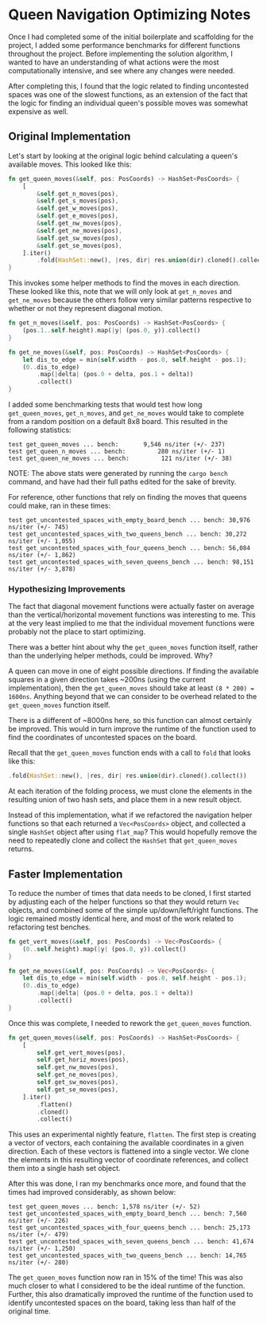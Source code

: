# Queen Navigation Optimizing Notes

Once I had completed some of the initial boilerplate and scaffolding for the
project, I added some performance benchmarks for different functions throughout
the project. Before implementing the solution algorithm, I wanted to have an
understanding of what actions were the most computationally intensive, and
see where any changes were needed.

After completing this, I found that the logic related to finding uncontested
spaces was one of the slowest functions, as an extension of the fact that
the logic for finding an individual queen's possible moves was somewhat
expensive as well.

## Original Implementation

Let's start by looking at the original logic behind calculating a queen's
available moves. This looked like this:

```rust
fn get_queen_moves(&self, pos: PosCoords) -> HashSet<PosCoords> {
    [
        &self.get_n_moves(pos),
        &self.get_s_moves(pos),
        &self.get_w_moves(pos),
        &self.get_e_moves(pos),
        &self.get_nw_moves(pos),
        &self.get_ne_moves(pos),
        &self.get_sw_moves(pos),
        &self.get_se_moves(pos),
    ].iter()
        .fold(HashSet::new(), |res, dir| res.union(dir).cloned().collect())
}
```

This invokes some helper methods to find the moves in each direction. These
looked like this, note that we will only look at `get_n_moves` and
`get_ne_moves` because the others follow very similar patterns respective to
whether or not they represent diagonal motion.

```rust
fn get_n_moves(&self, pos: PosCoords) -> HashSet<PosCoords> {
    (pos.1..self.height).map(|y| (pos.0, y)).collect()
}

fn get_ne_moves(&self, pos: PosCoords) -> HashSet<PosCoords> {
    let dis_to_edge = min(self.width - pos.0, self.height - pos.1);
    (0..dis_to_edge)
        .map(|delta| (pos.0 + delta, pos.1 + delta))
        .collect()
}
```

I added some benchmarking tests that would test how long `get_queen_moves`,
`get_n_moves`, and `get_ne_moves` would take to complete from a random
position on a default 8x8 board. This resulted in the following statistics:

```
test get_queen_moves ... bench:       9,546 ns/iter (+/- 237)
test get_queen_n_moves ... bench:         280 ns/iter (+/- 1)
test get_queen_ne_moves ... bench:         121 ns/iter (+/- 38)
```

NOTE: The above stats were generated by running the `cargo bench` command, and
have had their full paths edited for the sake of brevity.

For reference, other functions that rely on finding the moves that queens
could make, ran in these times:

```
test get_uncontested_spaces_with_empty_board_bench ... bench: 30,976 ns/iter (+/- 745)
test get_uncontested_spaces_with_two_queens_bench ... bench: 30,272 ns/iter (+/- 1,055)
test get_uncontested_spaces_with_four_queens_bench ... bench: 56,084 ns/iter (+/- 1,862)
test get_uncontested_spaces_with_seven_queens_bench ... bench: 98,151 ns/iter (+/- 3,878)
```

### Hypothesizing Improvements

The fact that diagonal movement functions were actually faster on average than
the vertical/horizontal movement functions was interesting to me. This at the
very least implied to me that the individual movement functions were probably
not the place to start optimizing.

There was a better hint about why the `get_queen_moves` function itself, rather
than the underlying helper methods, could be improved. Why?

A queen can move in one of eight possible directions. If finding the available
squares in a given direction takes ~200ns (using the current implementation),
then the `get_queen_moves` should take at least `(8 * 200) = 1600ns`. Anything
beyond that we can consider to be overhead related to the `get_queen_moves`
function itself.

There is a diifferent of ~8000ns here, so this function can almost certainly
be improved. This would in turn improve the runtime of the function used to
find the coordinates of uncontested spaces on the board.

Recall that the `get_queen_moves` function ends with a call to `fold` that looks
like this:

```rust
.fold(HashSet::new(), |res, dir| res.union(dir).cloned().collect())
```

At each iteration of the folding process, we must clone the elements in the
resulting union of two hash sets, and place them in a new result object.

Instead of this implementation, what if we refactored the navigation
helper functions so that each returned a `Vec<PosCoords>` object, and collected
a single `HashSet` object after using `flat_map`? This would hopefully remove
the need to repeatedly clone and collect the `HashSet` that
`get_queen_moves` returns.

## Faster Implementation

To reduce the number of times that data needs to be cloned, I first started by
adjusting each of the helper functions so that they would return `Vec` objects,
and combined some of the simple up/down/left/right functions. The logic remained
mostly identical here, and most of the work related to refactoring test benches.

```rust
fn get_vert_moves(&self, pos: PosCoords) -> Vec<PosCoords> {
    (0..self.height).map(|y| (pos.0, y)).collect()
}

fn get_ne_moves(&self, pos: PosCoords) -> Vec<PosCoords> {
    let dis_to_edge = min(self.width - pos.0, self.height - pos.1);
    (0..dis_to_edge)
        .map(|delta| (pos.0 + delta, pos.1 + delta))
        .collect()
}
```

Once this was complete, I needed to rework the `get_queen_moves` function.

```rust
fn get_queen_moves(&self, pos: PosCoords) -> HashSet<PosCoords> {
    [
        self.get_vert_moves(pos),
        self.get_horiz_moves(pos),
        self.get_nw_moves(pos),
        self.get_ne_moves(pos),
        self.get_sw_moves(pos),
        self.get_se_moves(pos),
    ].iter()
        .flatten()
        .cloned()
        .collect()
```

This uses an experimental nightly feature, `flatten`. The first step is
creating a vector of vectors, each containing the available coordinates in
a given direction. Each of these vectors is flattened into a single vector.
We clone the elements in this resulting vector of coordinate references, and
collect them into a single hash set object.

After this was done, I ran my benchmarks once more, and found that the times
had improved considerably, as shown below:

```
test get_queen_moves ... bench: 1,578 ns/iter (+/- 52)
test get_uncontested_spaces_with_empty_board_bench ... bench: 7,560 ns/iter (+/- 226)
test get_uncontested_spaces_with_four_queens_bench ... bench: 25,173 ns/iter (+/- 479)
test get_uncontested_spaces_with_seven_queens_bench ... bench: 41,674 ns/iter (+/- 1,250)
test get_uncontested_spaces_with_two_queens_bench ... bench: 14,765 ns/iter (+/- 280)
```

The `get_queen_moves` function now ran in 15% of the time! This was also much
closer to what I considered to be the ideal runtime of the function. Further,
this also dramatically improved the runtime of the function used to identify
uncontested spaces on the board, taking less than half of the original time.
